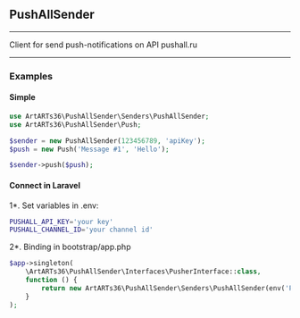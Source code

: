 ## PushAllSender
----

Client for send push-notifications on API pushall.ru

----

### Examples

#### Simple

```php
use ArtARTs36\PushAllSender\Senders\PushAllSender;
use ArtARTs36\PushAllSender\Push;

$sender = new PushAllSender(123456789, 'apiKey');
$push = new Push('Message #1', 'Hello');

$sender->push($push);
```

#### Connect in Laravel

1*. Set variables in .env:
```bash
PUSHALL_API_KEY='your key'
PUSHALL_CHANNEL_ID='your channel id'
```

2*. Binding in bootstrap/app.php

```php
$app->singleton(
    \ArtARTs36\PushAllSender\Interfaces\PusherInterface::class,
    function () {
        return new ArtARTs36\PushAllSender\Senders\PushAllSender(env('PUSHALL_CHANNEL_ID'), env('PUSHALL_API_KEY'));
    }
);
```
